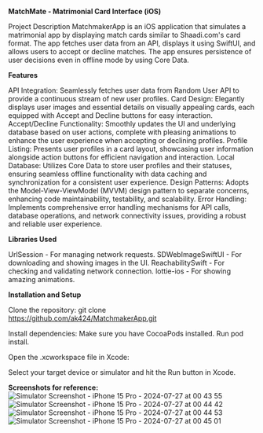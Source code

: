 
**MatchMate - Matrimonial Card Interface (iOS)**

Project Description
MatchmakerApp is an iOS application that simulates a matrimonial app by displaying match cards similar to Shaadi.com's card format. The app fetches user data from an API, displays it using SwiftUI, and allows users to accept or decline matches. The app ensures persistence of user decisions even in offline mode by using Core Data.

**Features**

API Integration: Seamlessly fetches user data from Random User API to provide a continuous stream of new user profiles.
Card Design: Elegantly displays user images and essential details on visually appealing cards, each equipped with Accept and Decline buttons for easy interaction.
Accept/Decline Functionality: Smoothly updates the UI and underlying database based on user actions, complete with pleasing animations to enhance the user experience when accepting or declining profiles.
Profile Listing: Presents user profiles in a card layout, showcasing user information alongside action buttons for efficient navigation and interaction.
Local Database: Utilizes Core Data to store user profiles and their statuses, ensuring seamless offline functionality with data caching and synchronization for a consistent user experience.
Design Patterns: Adopts the Model-View-ViewModel (MVVM) design pattern to separate concerns, enhancing code maintainability, testability, and scalability.
Error Handling: Implements comprehensive error handling mechanisms for API calls, database operations, and network connectivity issues, providing a robust and reliable user experience.

**Libraries Used**

UrlSession - For managing network requests.
SDWebImageSwiftUI - For downloading and showing images in the UI.
ReachabilitySwift - For checking and validating network connection.
lottie-ios - For showing amazing animations.

**Installation and Setup**

Clone the repository:
git clone https://github.com/ak424/MatchmakerApp.git 

Install dependencies:
Make sure you have CocoaPods installed. Run pod install.

Open the .xcworkspace file in Xcode:

Select your target device or simulator and hit the Run button in Xcode.

**Screenshots for reference:**
![Simulator Screenshot - iPhone 15 Pro - 2024-07-27 at 00 43 55](https://github.com/user-attachments/assets/e8d55bba-e4df-455d-a52a-e7265445ad43)
![Simulator Screenshot - iPhone 15 Pro - 2024-07-27 at 00 44 42](https://github.com/user-attachments/assets/ba88cf6c-eed9-445a-90b1-f6286e1f0519)
![Simulator Screenshot - iPhone 15 Pro - 2024-07-27 at 00 44 53](https://github.com/user-attachments/assets/73fcb9fd-ecfd-4acf-9714-452bd178009d)
![Simulator Screenshot - iPhone 15 Pro - 2024-07-27 at 00 45 01](https://github.com/user-attachments/assets/699a63a9-f241-47ee-ac23-5115034a747a)

